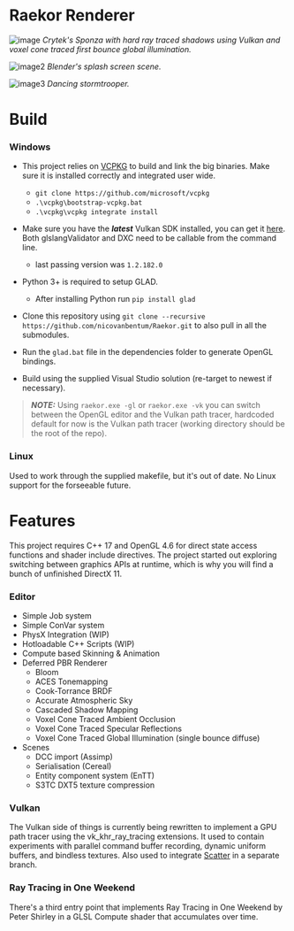 # Raekor Renderer

![image](https://i.imgur.com/2PCUuBm.png)
*Crytek's Sponza with hard ray traced shadows using Vulkan and voxel cone traced first bounce global illumination.*

![image2](https://i.imgur.com/htxWnRu.png)
*Blender's splash screen scene.*

![image3](https://i.imgur.com/EVhb0gh.png)
*Dancing stormtrooper.*

# Build

### Windows
* This project relies on [VCPKG](https://github.com/microsoft/vcpkg) to build and link the big binaries. Make sure it is installed correctly and integrated user wide.
    - ```git clone https://github.com/microsoft/vcpkg```
    - ```.\vcpkg\bootstrap-vcpkg.bat```
    - ```.\vcpkg\vcpkg integrate install```


* Make sure you have the _**latest**_ Vulkan SDK installed, you can get it [here](https://vulkan.lunarg.com/sdk/home#sdk/downloadConfirm/latest/windows/vulkan-sdk.exe). Both glslangValidator and DXC need to be callable from the command line.
    - last passing version was ```1.2.182.0```

* Python 3+ is required to setup GLAD.
    - After installing Python run ```pip install glad```

* Clone this repository using
 ```git clone --recursive https://github.com/nicovanbentum/Raekor.git```  to also pull in all the submodules.
 
* Run the ```glad.bat``` file in the dependencies folder to generate OpenGL bindings.

* Build using the supplied Visual Studio solution (re-target to newest if necessary).

>**_NOTE:_** Using ```raekor.exe -gl``` or ```raekor.exe -vk``` you can switch between the OpenGL editor and the Vulkan path tracer, hardcoded default for now is the Vulkan path tracer (working directory should be the root of the repo).

### Linux
Used to work through the supplied makefile, but it's out of date. No Linux support for the forseeable future.

# Features
This project requires C++ 17 and OpenGL 4.6 for direct state access functions and shader include directives. The project started out exploring switching between graphics APIs at runtime, which is why you will find a bunch of unfinished DirectX 11.

### Editor

* Simple Job system
* Simple ConVar system
* PhysX Integration (WIP)
* Hotloadable C++ Scripts (WIP)
* Compute based Skinning & Animation
* Deferred PBR Renderer
    - Bloom
    - ACES Tonemapping
    - Cook-Torrance BRDF
    - Accurate Atmospheric Sky
    - Cascaded Shadow Mapping
    - Voxel Cone Traced Ambient Occlusion
    - Voxel Cone Traced Specular Reflections
    - Voxel Cone Traced Global Illumination (single bounce diffuse)
* Scenes
    - DCC import (Assimp)
    - Serialisation (Cereal)
    - Entity component system (EnTT)
    - S3TC DXT5 texture compression

### Vulkan
The Vulkan side of things is currently being rewritten to implement a GPU path tracer using the vk_khr_ray_tracing extensions. It used to contain experiments with parallel command buffer recording, dynamic uniform buffers, and bindless textures. Also used to integrate [Scatter](https://github.com/nicovanbentum/Scatter) in a separate branch.

### Ray Tracing in One Weekend
There's a third entry point that implements Ray Tracing in One Weekend by Peter Shirley in a GLSL Compute shader that accumulates over time. 
